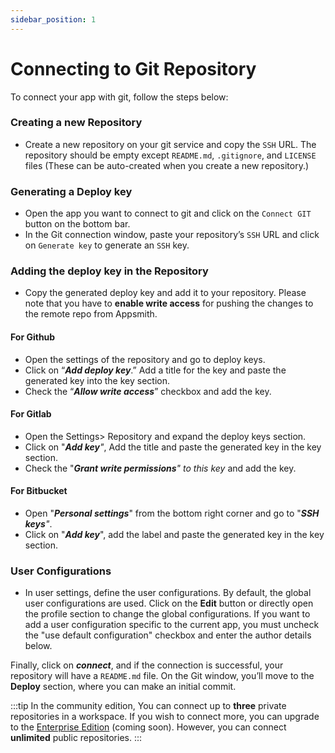 ```yaml
---
sidebar_position: 1
---
```

# Connecting to Git Repository

To connect your app with git, follow the steps below:

### Creating a new Repository

* Create a new repository on your git service and copy the `SSH` URL. The repository should be empty except `README.md`, `.gitignore`, and `LICENSE` files (These can be auto-created when you create a new repository.)

### **Generating a Deploy key**

* Open the app you want to connect to git and click on the `Connect GIT` button on the bottom bar.
* In the Git connection window, paste your repository’s `SSH` URL and click on `Generate key` to generate an `SSH` key.

 <object data="https://www.youtube.com/embed/oFfdIwhSPL8" width='860px' height='515px'></object> 

### Adding the deploy key in the Repository

* Copy the generated deploy key and add it to your repository. Please note that you have to **enable write access** for pushing the changes to the remote repo from Appsmith.

#### **For Github**

* Open the settings of the repository and go to deploy keys.
* Click on “_**Add deploy key**_.” Add a title for the key and paste the generated key into the key section.
* Check the “_**Allow write access**_” checkbox and add the key.


 <object data="https://www.youtube.com/embed/4xMHO4G2hEA" width='860px' height='515px'></object> 

#### **For Gitlab**

* Open the Settings> Repository and expand the deploy keys section.
* Click on "_**Add key**"_, Add the title and paste the generated key in the key section.
* Check the "_**Grant write permissions**" to this key_ and add the key.


 <object data="https://www.youtube.com/embed/9aaiE6OERW0" width='860px' height='515px'></object> 

#### For Bitbucket

* Open "_**Personal settings**_" from the bottom right corner and go to "_**SSH keys**"_.
* Click on "_**Add key**_", add the label and paste the generated key in the key section.


 <object data="https://www.youtube.com/embed/A8ZOvW1CVIk" width='860px' height='515px'></object> 

### User Configurations

* In user settings, define the user configurations. By default, the global user configurations are used. Click on the **Edit** button or directly open the profile section to change the global configurations. If you want to add a user configuration specific to the current app, you must uncheck the "use default configuration" checkbox and enter the author details below.


 <object data="https://www.youtube.com/embed/d5R1MYKtpCM" width='860px' height='515px'></object> 

Finally, click on _**connect**_, and if the connection is successful, your repository will have a `README.md` file. On the Git window, you’ll move to the **Deploy** section, where you can make an initial commit.


 <object data="https://www.youtube.com/embed/Z67SfBpKrnk" width='860px' height='515px'></object> 

:::tip
In the community edition, You can connect up to **three** private repositories in a workspace. If you wish to connect more, you can upgrade to the [Enterprise Edition](https://www.appsmith.com/pricing) (coming soon). However, you can connect **unlimited** public repositories.
:::
